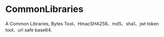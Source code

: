 ﻿# CommonLibraries

A Common Libraries, Bytes Tool、HmacSHA256、md5、sha1、jwt token tool、url safe base64.